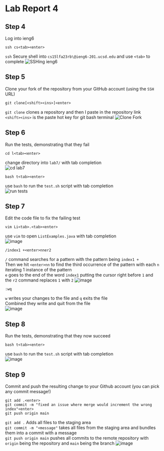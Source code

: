 # Lab Report 4

## Step 4
Log into ieng6
```
ssh cs<tab><enter>
```
`ssh` Secure shell into `cs15lfa23rb\@ieng6-201.ucsd.edu` and use `<tab>` to complete
![SSHing ieng6](https://github.com/branzanger/CSE15L-LabReports/assets/66757687/39653bea-571d-4c0c-be0a-01ebcc32c6c3)

## Step 5
Clone your fork of the repository from your GitHub account (using the `SSH` URL)
```
git clone[<shift><ins>]<enter>
```
`git clone` clones a repository and then I paste in the repository link \
`<shift><ins>` is the paste hot key for git bash terminal
![Clone Fork](https://github.com/branzanger/CSE15L-LabReports/assets/66757687/53bc796c-1d17-46c2-a8b9-4a14cae002df)

## Step 6
Run the tests, demonstrating that they fail
```
cd l<tab><enter>
```
change directory into `lab7/` with tab completion \
![cd lab7](https://github.com/branzanger/CSE15L-LabReports/assets/66757687/b992980f-08d8-4867-a3cd-4845f396f8d4)
```
bash t<tab><enter>
```
use `bash` to run the `test.sh` script with tab completion \
![run tests](https://github.com/branzanger/CSE15L-LabReports/assets/66757687/ad976f32-24af-43bc-8c58-28b7dacd2c80)

## Step 7
Edit the code file to fix the failing test
```
vim Li<tab>.<tab><enter>
```
use `vim` to open `ListExamples.java` with tab completion \
![image](https://github.com/branzanger/CSE15L-LabReports/assets/66757687/32c128df-cad7-45d6-a8b8-ba3954a7462d)
```
/index1 +<enter>nner2
```
`/` command searches for a pattern with the pattern being `index1 +` \
Then we hit `<enter>nn` to find the third occurrence of the pattern with each `n` iterating 1 instance of the pattern \
`e` goes to the end of the word `index1` putting the cursor right before `1` and the `r2` command replaces `1` with `2`
![image](https://github.com/branzanger/CSE15L-LabReports/assets/66757687/ba7621cc-34c9-4e45-83c3-6b8655453405)
```
:wq
```
`w` writes your changes to the file and `q` exits the file \
Combined they write and quit from the file \
![image](https://github.com/branzanger/CSE15L-LabReports/assets/66757687/e206540a-3c97-4bf7-bd87-d97ad4eaadd6)

## Step 8
Run the tests, demonstrating that they now succeed
```
bash t<tab><enter>
```
use `bash` to run the `test.sh` script with tab completion \
![image](https://github.com/branzanger/CSE15L-LabReports/assets/66757687/05b4c103-91c2-402f-86e0-a0c62185bcae)

## Step 9
Commit and push the resulting change to your Github account (you can pick any commit message!)
```
git add .<enter>
git commit -m "fixed an issue where merge would increment the wrong index"<enter>
git push origin main
```
`git add .` Adds all files to the staging area \
`git commit -m "<message"` takes all files from the staging area and bundles them into a commit with a message \
`git push origin main` pushes all commits to the remote repository with `origin` being the repository and `main` being the branch
![image](https://github.com/branzanger/CSE15L-LabReports/assets/66757687/4743cd2e-d9bb-4357-965a-288dff1e4a0e)











